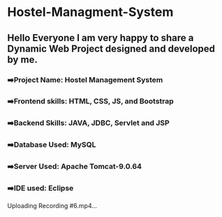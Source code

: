 # Hostel-Managment-System

## Hello Everyone I am very happy to share a Dynamic Web Project designed and developed by me.
### ➡️Project Name: Hostel Management System
### ➡️Frontend skills: HTML, CSS, JS, and Bootstrap
### ➡️Backend Skills: JAVA, JDBC, Servlet and JSP
### ➡️Database Used: MySQL
### ➡️Server Used: Apache Tomcat-9.0.64
### ➡️IDE used: Eclipse


Uploading Recording #6.mp4…

